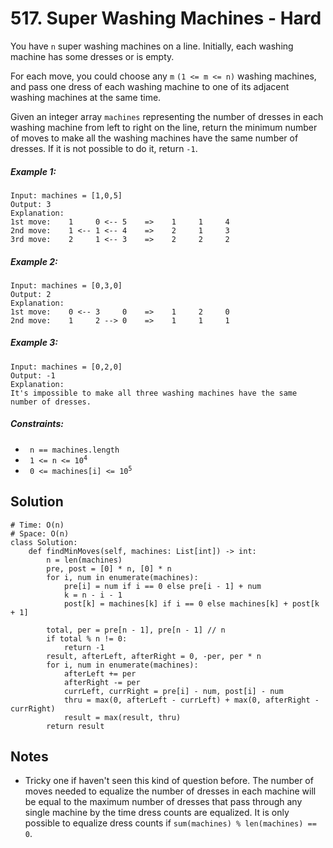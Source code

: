 # 517. Super Washing Machines - Hard

You have `n` super washing machines on a line. Initially, each washing machine has some dresses or is empty.

For each move, you could choose any `m` `(1 <= m <= n)` washing machines, and pass one dress of each washing machine to one of its adjacent washing machines at the same time.

Given an integer array `machines` representing the number of dresses in each washing machine from left to right on the line, return the minimum number of moves to make all the washing machines have the same number of dresses. If it is not possible to do it, return `-1`.

##### Example 1:

```
Input: machines = [1,0,5]
Output: 3
Explanation:
1st move:    1     0 <-- 5    =>    1     1     4
2nd move:    1 <-- 1 <-- 4    =>    2     1     3
3rd move:    2     1 <-- 3    =>    2     2     2
```

##### Example 2:

```
Input: machines = [0,3,0]
Output: 2
Explanation:
1st move:    0 <-- 3     0    =>    1     2     0
2nd move:    1     2 --> 0    =>    1     1     1
```

##### Example 3:

```
Input: machines = [0,2,0]
Output: -1
Explanation:
It's impossible to make all three washing machines have the same number of dresses.
```

##### Constraints:

- <code> n == machines.length</code>
- <code> 1 <= n <= 10<sup>4</sup></code>
- <code> 0 <= machines[i] <= 10<sup>5</sup></code>

## Solution

```
# Time: O(n)
# Space: O(n)
class Solution:
    def findMinMoves(self, machines: List[int]) -> int:
        n = len(machines)
        pre, post = [0] * n, [0] * n
        for i, num in enumerate(machines):
            pre[i] = num if i == 0 else pre[i - 1] + num
            k = n - i - 1
            post[k] = machines[k] if i == 0 else machines[k] + post[k + 1]

        total, per = pre[n - 1], pre[n - 1] // n
        if total % n != 0:
            return -1
        result, afterLeft, afterRight = 0, -per, per * n
        for i, num in enumerate(machines):
            afterLeft += per
            afterRight -= per
            currLeft, currRight = pre[i] - num, post[i] - num
            thru = max(0, afterLeft - currLeft) + max(0, afterRight - currRight)
            result = max(result, thru)
        return result
```

## Notes
- Tricky one if haven't seen this kind of question before. The number of moves needed to equalize the number of dresses in each machine will be equal to the maximum number of dresses that pass through any single machine by the time dress counts are equalized. It is only possible to equalize dress counts if `sum(machines) % len(machines) == 0`.